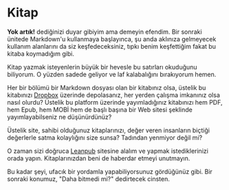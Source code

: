 # Kitap

**Yok artık!** dediğinizi duyar gibiyim ama demeyin efendim. Bir sonraki ünitede Markdown'u kullanmaya başlayınca, şu anda aklınıza gelmeyecek kullanım alanlarını da siz keşfedeceksiniz, tıpkı benim keşfettiğim fakat bu kitaba koymadığım gibi.

Kitap yazmak isteyenlerin büyük bir hevesle bu satırları okuduğunu biliyorum. O yüzden sadede geliyor ve laf kalabalığını bırakıyorum hemen.

Her bir bölümü bir Markdown dosyası olan bir kitabınız olsa, üstelik bu kitabınızı [Dropbox](https://dropbox.com) üzerinde depolasanız, her yerden çalışma imkanınız olsa nasıl olurdu? Üstelik bu platform üzerinde yayımladığınız kitabınızı hem PDF, hem Epub, hem MOBİ hem de  başlı başına bir Web sitesi şeklinde yayımlayabilseniz ne düşünürdünüz?

Üstelik site, sahibi olduğunuz kitaplarınızı, değer veren insanların biçtiği değerlerle satma kolaylığını size sunsa? Tadından yenmiyor değil mi?

O zaman sizi doğruca [Leanpub](https://leanpub.com) sitesine alalım ve yapmak istediklerinizi orada yapın. Kitaplarınızdan beni de haberdar etmeyi unutmayın.

Bu kadar şeyi, ufacık bir yordamla yapabiliyorsunuz gördüğünüz gibi. Bir sonraki konumuz, "Daha bitmedi mi?" dedirtecek cinsten.